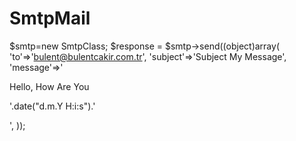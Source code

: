 # SmtpMail

$smtp=new SmtpClass;
$response = $smtp->send((object)array(
        'to'=>'bulent@bulentcakir.com.tr',
        'subject'=>'Subject My Message',
        'message'=>'<div>Hello, How Are You </div><p><span>'.date("d.m.Y H:i:s").'</span></p>',
    ));
